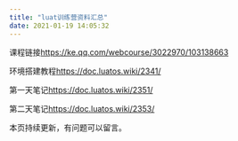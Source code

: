 ```yaml
---
title: "luat训练营资料汇总"
date: 2021-01-19 14:05:32
---
```


<p>课程链接<a href="https://ke.qq.com/webcourse/3022970/103138663" target="_blank">https://ke.qq.com/webcourse/3022970/103138663</a></p><p></p><p>环境搭建教程<a href="https://doc.luatos.wiki/2341/" target="">https://doc.luatos.wiki/2341/</a></p><p></p><p>第一天笔记<a href="https://doc.luatos.wiki/2351/" target="_blank">https://doc.luatos.wiki/2351/</a></p><p></p><p>第二天笔记<a href="https://doc.luatos.wiki/2353/" target="_blank">https://doc.luatos.wiki/2353/</a></p><p></p><p>本页持续更新，有问题可以留言。</p>
